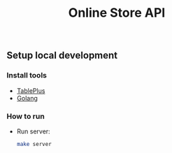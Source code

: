 <div align="center" style="padding-bottom: 20px">
  <h1>Online Store API</h1>
</div>

## Setup local development

### Install tools

-   [TablePlus](https://tableplus.com/)
-   [Golang](https://golang.org/)

### How to run

-   Run server:

    ```bash
    make server
    ```
